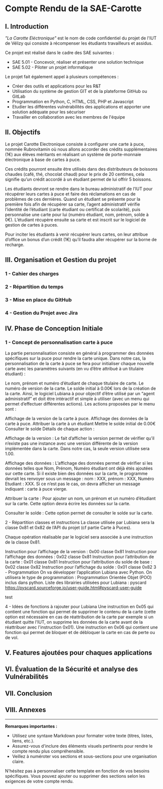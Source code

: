 # Compte Rendu de la SAE-Carotte

## I. Introduction
<i>"La Carotte Eléctronique"</i> est le nom de code confidentiel du projet de l'IUT de Vélizy qui consiste à récompenser les étudiants travailleurs et assidus.

Ce projet est réalisé dans le cadre des SAE suivantes : 
<ul>
<li>SAE 5.01 - Concevoir, réaliser et présenter une solution technique</li>
<li>SAE 5.02 - Piloter un projet informatique</li>
</ul>
Le projet fait également appel à plusieurs compétences : 
<ul>  
  <li>Créer des outils et applications pour les R&T</li>
  <li>Utilisation du système de gestion GIT et de la plateforme GitHub ou GitLab</li>
  <li>Programmation en Python, C, HTML, CSS, PHP et Javascript</li>
  <li>Etudier les différentes vulnérabilités des applications et apporter une solution adéquate pour les sécuriser</li>
  <li>Travailler en collaboration avec les membres de l'équipe</li>
</ul>


## II. Objectifs
Le projet Carotte Electronique consiste à configurer une carte à puce, nommée Rubrovitamin où nous allons accorder des crédits supplémentaires (1€) aux élèves méritants en réalisant un système de porte-monnaie électronique à base de cartes à puce.

Ces crédits pourront ensuite être utilisés dans des distributeurs de boissons chaudes (café, thé, chocolat chaud) pour le prix de 20 centimes, cela signifie qu’un crédit accordé à un étudiant permet de lui offrir 5 boissons. 

Les étudiants devront se rendre dans le bureau administratif de l’IUT pour récupérer leurs cartes à puce et faire des réclamations en cas de problèmes de ces dernières. Quand un étudiant se présente pour la première fois afin de récupérer sa carte, l’agent administratif vérifie l’identité de l’étudiant (carte étudiant ou certificat de scolarité), puis personnalise une carte pour lui (numéro étudiant, nom, prénom, solde à 0€). L’étudiant récupère ensuite sa carte et est inscrit sur le logiciel de gestion de cartes à puces. 

Pour inciter les étudiants à venir récupérer leurs cartes, on leur attribue d’office un bonus d’un crédit (1€) qu’il faudra aller récupérer sur la borne de recharge. 


## III. Organisation et Gestion du projet

### 1 - Cahier des charges

### 2 - Répartition du temps

### 3 - Mise en place du GitHub

### 4 - Gestion du Projet avec Jira


## IV. Phase de Conception Initiale

### 1 - Concept de personnalisation carte à puce
La partie personnalisation consiste en général à programmer des données spécifiques sur la puce pour rendre la carte unique. Dans notre cas, la personnalisation de la carte à puce se fera pour initialiser chaque nouvelle carte avec les paramètres suivants (en vu d’être attribué à un titulaire étudiant) :

Le nom, prénom et numéro d’étudiant de chaque titulaire de carte.
Le numéro de version de la carte.
Le solde initial à 0.00€ lors de la création de la carte.
Ainsi, le logiciel Lubiana à pour objectif d’être utilisé par un “agent administratif” et doit être intéractif et simple à utiliser (avec un menu qui permet d’effectuer différentes actions). Les actions proposées par le menu sont :

Affichage de la version de la carte à puce.
Affichage des données de la carte à puce.
Attribuer la carte à un étudiant
Mettre le solde initial de 0.00€
Consulter le solde
Détails de chaque action :

Affichage de la version : Le fait d’afficher la version permet de vérifier qu’il n’existe pas une instance avec une version différente de la version implémentée dans la carte. Dans notre cas, la seule version utilisée sera 1.00.

Affichage des données : L’affichage des données permet de vérifier si les données telles que Nom, Prénom, Numéro étudiant ont déjà étés ajoutées sur cette carte. Si il existe bien des données sur la carte, le programme devrait les renvoyer sous un message : nom : XXX, prénom : XXX, Numéro Etudiant : XXX. Si ce n’est pas le cas, on devra afficher un message indiquant : carte à puce vierge.

Attribuer la carte : Pour ajouter un nom, un prénom et un numéro d’étudiant sur la carte. Cette option devra écrire les données sur la carte.

Consulter le solde : Cette option permet de consulter le solde sur la carte.

2 - Répartition classes et instructions
La classe utilisée par Lubiana sera la classe 0x81 et 0x82 de l’API du projet (cf partie Carte à Puces).

Chaque opération réalisable par le logiciel sera associée à une instruction de la classe 0x81.

Instruction pour l’affichage de la version : 0x00 classe 0x81
Instruction pour l’affichage des données : 0x02 classe 0x81
Instruction pour l’attribution de la carte : 0x01 classe 0x81
Instruction pour l’attribution du solde de base : 0x02 classe 0x82
Instruction pour l’affichage du solde : 0x01 classe 0x82
3 - Programmation
On va développer l’application Lubiana avec Python. On utilisera le type de programmation : Programmation Orientée Objet (POO) inclus dans python. Liste des librairies utilisées pour Lubiana : pyscard https://pyscard.sourceforge.io/user-guide.html#pyscard-user-guide

test

4 - Idées de fonctions à rajouter pour Lubiana
Une instruction en 0x05 qui contient une fonction qui permet de supprimer le contenu de la carte (cette option est nécessaire en cas de réattribution de la carte par exemple si un étudiant quitte l'IUT, on supprime les données de la carte avant de la réattribuer avec l'instruction 0x01).
Une instruction en 0x06 qui contient une fonction qui permet de bloquer et de débloquer la carte en cas de perte ou de vol.

## V. Features ajoutées pour chaques applications



## VI. Évaluation de la Sécurité et analyse des Vulnérabilités



## VII. Conclusion


## VIII. Annexes
---

**Remarques importantes :**

- Utilisez une syntaxe Markdown pour formater votre texte (titres, listes, liens, etc.).
- Assurez-vous d'inclure des éléments visuels pertinents pour rendre le compte rendu plus compréhensible.
- Veillez à numéroter vos sections et sous-sections pour une organisation claire.

N'hésitez pas à personnaliser cette template en fonction de vos besoins spécifiques. Vous pouvez ajouter ou supprimer des sections selon les exigences de votre compte rendu.
